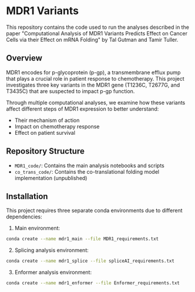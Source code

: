 # MDR1 Variants

This repository contains the code used to run the analyses described in the paper "Computational Analysis of MDR1 Variants Predicts Effect on Cancer Cells via their Effect on mRNA Folding" by Tal Gutman and Tamir Tuller.

## Overview

MDR1 encodes for p-glycoprotein (p-gp), a transmembrane efflux pump that plays a crucial role in patient response to chemotherapy. This project investigates three key variants in the MDR1 gene (T1236C, T2677G, and T3435C) that are suspected to impact p-gp function.

Through multiple computational analyses, we examine how these variants affect different steps of MDR1 expression to better understand:
- Their mechanism of action
- Impact on chemotherapy response 
- Effect on patient survival

## Repository Structure

- `MDR1_code/`: Contains the main analysis notebooks and scripts
- `co_trans_code/`: Contains the co-translational folding model implementation (unpublished)

## Installation

This project requires three separate conda environments due to different dependencies:

1. Main environment:
```bash
conda create --name mdr1_main --file MDR1_requirements.txt
```

2. Splicing analysis environment:
```bash 
conda create --name mdr1_splice --file spliceAI_requirements.txt
```

3. Enformer analysis environment:
```bash
conda create --name mdr1_enformer --file Enformer_requirements.txt
```















